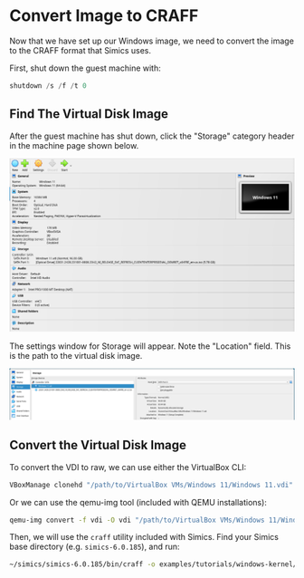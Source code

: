 # Convert Image to CRAFF

Now that we have set up our Windows image, we need to convert the image to the
CRAFF format that Simics uses.

First, shut down the guest machine with:

```powershell
shutdown /s /f /t 0
```

## Find The Virtual Disk Image

After the guest machine has shut down, click the "Storage" category header in
the machine page shown below.

![Storage category header](images/2024-03-21-12-24-34.png)

The settings window for Storage will appear. Note the "Location" field. This is
the path to the virtual disk image.

![Location field showing virtual disk image path](images/2024-03-21-12-25-39.png)

## Convert the Virtual Disk Image

To convert the VDI to raw, we can use either the VirtualBox CLI:

```sh
VBoxManage clonehd "/path/to/VirtualBox VMs/Windows 11/Windows 11.vdi" "examples/tutorials/windows-kernel/windows-11.img" --format raw
```

Or we can use the qemu-img tool (included with QEMU installations):

```sh
qemu-img convert -f vdi -O vdi "/path/to/VirtualBox VMs/Windows 11/Windows 11.vdi" "examples/tutorials/windows-kernel/windows-11.img"
```

Then, we will use the `craff` utility included with Simics. Find your Simics
base directory (e.g. `simics-6.0.185`), and run:

```sh
~/simics/simics-6.0.185/bin/craff -o examples/tutorials/windows-kernel/windows-11.craff examples/tutorials/windows-kernel/windows-11.img
```
